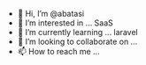 - 👋 Hi, I’m @abatasi
- 👀 I’m interested in ... SaaS 
- 🌱 I’m currently learning ... laravel
- 💞️ I’m looking to collaborate on ...
- 📫 How to reach me ...

<!---
abatasi/abatasi is a ✨ special ✨ repository because its `README.md` (this file) appears on your GitHub profile.
You can click the Preview link to take a look at your changes.
--->
